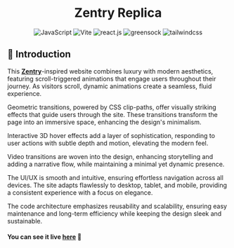 <h1 align="center">Zentry Replica</h1>

<div align="center">
  <div>
    <img src="https://img.shields.io/badge/-JavaScript-black?style=for-the-badge&logoColor=white&logo=javascript&color=F7DF1E" alt="JavaScript" />
    <img src="https://img.shields.io/badge/-Vite-black?style=for-the-badge&logoColor=white&logo=vite&color=646CFF" alt="Vite" />
    <img src="https://img.shields.io/badge/-React_JS-black?style=for-the-badge&logoColor=white&logo=react&color=61DAFB" alt="react.js" />
    <img src="https://img.shields.io/badge/-GSAP-black?style=for-the-badge&logoColor=white&logo=greensock&color=88CE02" alt="greensock" />
    <img src="https://img.shields.io/badge/-Tailwind_CSS-black?style=for-the-badge&logoColor=white&logo=tailwindcss&color=06B6D4" alt="tailwindcss" />
  </div>
</div>

## <a name="introduction">🤖 Introduction</a>
This **[Zentry](https://zentry.com/)**-inspired website combines luxury with modern aesthetics, featuring scroll-triggered animations that engage users throughout their journey. As visitors scroll, dynamic animations create a seamless, fluid experience.

Geometric transitions, powered by CSS clip-paths, offer visually striking effects that guide users through the site. These transitions transform the page into an immersive space, enhancing the design's minimalism.

Interactive 3D hover effects add a layer of sophistication, responding to user actions with subtle depth and motion, elevating the modern feel.

Video transitions are woven into the design, enhancing storytelling and adding a narrative flow, while maintaining a minimal yet dynamic presence.

The UI/UX is smooth and intuitive, ensuring effortless navigation across all devices. The site adapts flawlessly to desktop, tablet, and mobile, providing a consistent experience with a focus on elegance.

The code architecture emphasizes reusability and scalability, ensuring easy maintenance and long-term efficiency while keeping the design sleek and sustainable.

#### You can see it live [here](https://zentry-awwwards-coral.vercel.app/) 🚨
